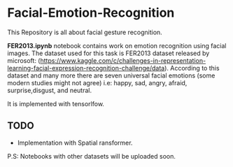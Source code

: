 # Facial-Emotion-Recognition

This Repository is all about facial gesture recognition.

**FER2013.ipynb** notebook contains work on emotion recognition using facial images. The dataset used for this task is FER2013 dataset released by microsoft: (https://www.kaggle.com/c/challenges-in-representation-learning-facial-expression-recognition-challenge/data). According to this dataset and many more there  are seven universal facial emotions (some modern studies might not agree) i.e: happy, sad, angry, afraid, surprise,disgust, and neutral. 

It is implemented with tensorlfow.


## TODO
- Implementation with Spatial ransformer.

P.S: Notebooks with other datasets will be uploaded soon.
